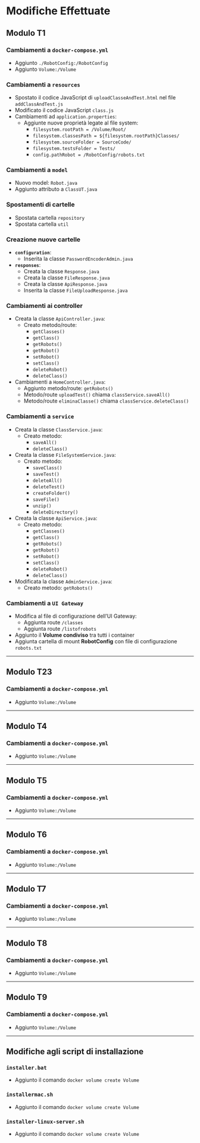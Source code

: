 # Modifiche Effettuate

## Modulo T1

### Cambiamenti a `docker-compose.yml`
- Aggiunto `./RobotConfig:/RobotConfig`
- Aggiunto `Volume:/Volume`

### Cambiamenti a `resources`
- Spostato il codice JavaScript di `uploadClasseAndTest.html` nel file `addClassAndTest.js`
- Modificato il codice JavaScript `class.js`
- Cambiamenti ad `application.properties`:
    - Aggiunte nuove proprietà legate al file system:
        - `filesystem.rootPath = /Volume/Root/`
        - `filesystem.classesPath = ${filesystem.rootPath}Classes/`
        - `filesystem.sourceFolder = SourceCode/`
        - `filesystem.testsFolder = Tests/`
        - `config.pathRobot = /RobotConfig/robots.txt`
    

### Cambiamenti a `model`
- Nuovo model: `Robot.java`
- Aggiunto attributo a `ClassUT.java`

### Spostamenti di cartelle
- Spostata cartella `repository`
- Spostata cartella `util`

### Creazione nuove cartelle
- **`configuration`**:
    - Inserita la classe `PasswordEncoderAdmin.java`
- **`responses`**:
    - Creata la classe `Response.java`
    - Creata la classe `FileResponse.java`
    - Creata la classe `ApiResponse.java`
    - Inserita la classe `FileUploadResponse.java`

### Cambiamenti ai controller
- Creata la classe `ApiController.java`:
    - Creato metodo/route:
        - `getClasses()`
        - `getClass()`
        - `getRobots()`
        - `getRobot()`
        - `setRobot()`
        - `setClass()`
        - `deleteRobot()`
        - `deleteClass()`
- Cambiamenti a `HomeController.java`:
    - Aggiunto metodo/route: `getRobots()`
    - Metodo/route `uploadTest()` chiama `classService.saveAll()`
    - Metodo/route `eliminaClasse()` chiama `classService.deleteClass()`

### Cambiamenti a `service`
- Creata la classe `ClassService.java`:
    - Creato metodo:
        - `saveAll()`
        - `deleteClass()`
- Creata la classe `FileSystemService.java`:
    - Creato metodo:
        - `saveClass()`
        - `saveTest()`
        - `deleteAll()`
        - `deleteTest()`
        - `createFolder()`
        - `saveFile()`
        - `unzip()`
        - `deleteDirectory()`
- Creata la classe `ApiService.java`:
    - Creato metodo:
        - `getClasses()`
        - `getClass()`
        - `getRobots()`
        - `getRobot()`
        - `setRobot()`
        - `setClass()`
        - `deleteRobot()`
        - `deleteClass()`
- Modificata la classe `AdminService.java`:
    - Creato metodo: `getRobots()`

### Cambiamenti a `UI Gateway`
- Modifica al file di configurazione dell’UI Gateway:
    - Aggiunta route `/classes`
    - Aggiunta route `/listofrobots`
- Aggiunto il **Volume condiviso** tra tutti i container
- Aggiunta cartella di mount **RobotConfig** con file di configurazione `robots.txt`

---

## Modulo T23

### Cambiamenti a `docker-compose.yml`
- Aggiunto `Volume:/Volume`

---

## Modulo T4

### Cambiamenti a `docker-compose.yml`
- Aggiunto `Volume:/Volume`

---

## Modulo T5

### Cambiamenti a `docker-compose.yml`
- Aggiunto `Volume:/Volume`

---

## Modulo T6

### Cambiamenti a `docker-compose.yml`
- Aggiunto `Volume:/Volume`

---

## Modulo T7

### Cambiamenti a `docker-compose.yml`
- Aggiunto `Volume:/Volume`

---

## Modulo T8

### Cambiamenti a `docker-compose.yml`
- Aggiunto `Volume:/Volume`

---

## Modulo T9

### Cambiamenti a `docker-compose.yml`
- Aggiunto `Volume:/Volume`

---

## Modifiche agli script di installazione

### `installer.bat`
- Aggiunto il comando `docker volume create Volume`

### `installermac.sh`
- Aggiunto il comando `docker volume create Volume`

### `installer-linux-server.sh`
- Aggiunto il comando `docker volume create Volume`
